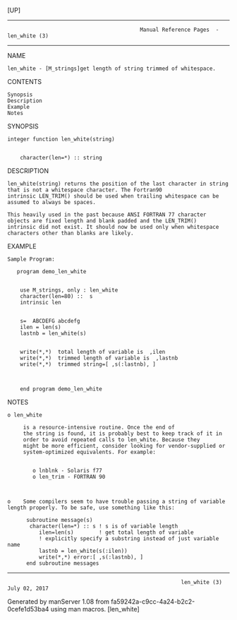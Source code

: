 [UP]

-----------------------------------------------------------------------------------------------------------------------------------
                                              Manual Reference Pages  - len_white (3)
-----------------------------------------------------------------------------------------------------------------------------------
                                                                 
NAME

    len_white - [M_strings]get length of string trimmed of whitespace.

CONTENTS

    Synopsis
    Description
    Example
    Notes

SYNOPSIS

    integer function len_white(string)


        character(len=*) :: string



DESCRIPTION

    len_white(string) returns the position of the last character in string that is not a whitespace character. The Fortran90
    intrinsic LEN_TRIM() should be used when trailing whitespace can be assumed to always be spaces.

    This heavily used in the past because ANSI FORTRAN 77 character objects are fixed length and blank padded and the LEN_TRIM()
    intrinsic did not exist. It should now be used only when whitespace characters other than blanks are likely.

EXAMPLE

    Sample Program:

       program demo_len_white


        use M_strings, only : len_white
        character(len=80) ::  s
        intrinsic len


        s=  ABCDEFG abcdefg  
        ilen = len(s)
        lastnb = len_white(s)


        write(*,*)  total length of variable is  ,ilen
        write(*,*)  trimmed length of variable is  ,lastnb
        write(*,*)  trimmed string=[ ,s(:lastnb), ] 



        end program demo_len_white

NOTES

    o len_white

         is a resource-intensive routine. Once the end of
         the string is found, it is probably best to keep track of it in
         order to avoid repeated calls to len_white. Because they
         might be more efficient, consider looking for vendor-supplied or
         system-optimized equivalents. For example:


            o lnblnk - Solaris f77
            o len_trim - FORTRAN 90



    o    Some compilers seem to have trouble passing a string of variable length properly. To be safe, use something like this:

          subroutine message(s)
           character(len=*) :: s ! s is of variable length
              ilen=len(s)        ! get total length of variable
              ! explicitly specify a substring instead of just variable name
              lastnb = len_white(s(:ilen))
              write(*,*) error:[ ,s(:lastnb), ] 
          end subroutine messages



-----------------------------------------------------------------------------------------------------------------------------------

                                                           len_white (3)                                              July 02, 2017

Generated by manServer 1.08 from fa59242a-c9cc-4a24-b2c2-0cefe1d53ba4 using man macros.
                                                            [len_white]
